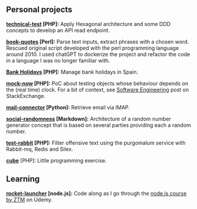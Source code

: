 

## Personal projects

**[technical-test](https://github.com/elmika/technical-test) [PHP]:** Apply Hexagonal architecture and some DDD concepts to develop an API read endpoint.

**[book-quotes](https://github.com/elmika/book-quotes) [Perl]:** Parse text inputs, extract phrases with a chosen word. Rescued original script developed with the perl programming language around 2010. I used chatGPT to dockerize the project and refactor the code in a language I was no longer familiar with.

**[Bank Holidays](https://github.com/Squared-Point/BankHolidays) [PHP]:** Manage bank holidays in Spain.

**[mock-now](https://github.com/elmika/mock-now) [PHP]:** PoC about testing objects whose behaviour depends on the (real time) clock. For a bit of context, see [Software Engineering](https://softwareengineering.stackexchange.com/questions/235145/real-time-unit-testing-or-how-to-mock-now
) post on StackExchange.
	
**[mail-connector](https://github.com/elmika/mail-connector) [Python]:** Retrieve email via IMAP.

**[social-randomness](https://github.com/elmika/social-randomness) [Markdown]:** Architecture of a random number generator concept that is based on several parties providing each a random number.

**[test-rabbit](https://github.com/elmika/test-rabbit) [PHP]:** Filter offensive text using the purgomalum service with Rabbit-mq, Redis and Silex.

**[cube](https://github.com/elmika/cube)** [PHP]: Little programming exercise.

## Learning

**[rocket-launcher](https://github.com/elmika/rocket-launcher) [node.js]:** Code along as I go through the [node.js course by ZTM](https://www.udemy.com/course/complete-nodejs-developer-zero-to-mastery/) on Udemy.
